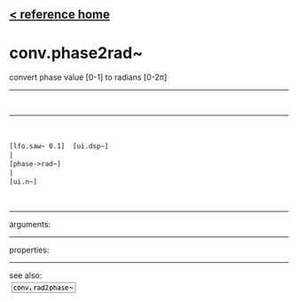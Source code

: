 [< reference home](index.html)
---

# conv.phase2rad~


convert phase value [0-1] to radians [0-2π]

---

<br>


---


```


[lfo.saw~ 0.1]  [ui.dsp~]
|
[phase->rad~]
|
[ui.n~]

            
```

---
arguments:


---
properties:


---
see also:<br>
[![conv.rad2phase~](img/object_conv.rad2phase~.png)](conv.rad2phase~.html)
